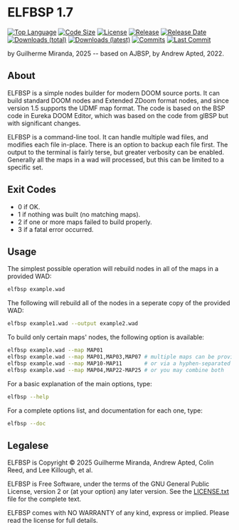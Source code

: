 
ELFBSP 1.7
==========

[![Top Language](https://img.shields.io/github/languages/top/elf-alchemist/elfbsp.svg)](https://github.com/elf-alchemist/elfbsp)
[![Code Size](https://img.shields.io/github/languages/code-size/elf-alchemist/elfbsp.svg)](https://github.com/elf-alchemist/elfbsp)
[![License](https://img.shields.io/github/license/elf-alchemist/elfbsp.svg?logo=gnu)](https://github.com/elf-alchemist/elfbsp/blob/master/LICENSE.txt)
[![Release](https://img.shields.io/github/release/elf-alchemist/elfbsp.svg)](https://github.com/elf-alchemist/elfbsp/releases/latest)
[![Release Date](https://img.shields.io/github/release-date/elf-alchemist/elfbsp.svg)](https://github.com/elf-alchemist/elfbsp/releases/latest)
[![Downloads (total)](https://img.shields.io/github/downloads/elf-alchemist/elfbsp/total)](https://github.com/elf-alchemist/elfbsp/releases/latest)
[![Downloads (latest)](https://img.shields.io/github/downloads/elf-alchemist/elfbsp/latest/total.svg)](https://github.com/elf-alchemist/elfbsp/releases/latest)
[![Commits](https://img.shields.io/github/commits-since/elf-alchemist/elfbsp/latest.svg)](https://github.com/elf-alchemist/elfbsp/commits/master)
[![Last Commit](https://img.shields.io/github/last-commit/elf-alchemist/elfbsp.svg)](https://github.com/elf-alchemist/elfbsp/commits/master)
<!--[![Build Status](https://github.com/elf-alchemist/elfbsp/actions/workflows/main.yml/badge.svg)](https://github.com/elf-alchemist/elfbsp/actions/workflows/main.yml)-->

by Guilherme Miranda, 2025 -- based on AJBSP, by Andrew Apted, 2022.

About
-----

ELFBSP is a simple nodes builder for modern DOOM source ports.
It can build standard DOOM nodes and Extended ZDoom format nodes,
and since version 1.5 supports the UDMF map format.  The code is
based on the BSP code in Eureka DOOM Editor, which was based on the
code from glBSP but with significant changes.

ELFBSP is a command-line tool.  It can handle multiple wad files,
and modifies each file in-place.  There is an option to backup each
file first.  The output to the terminal is fairly terse, but greater
verbosity can be enabled.  Generally all the maps in a wad will
processed, but this can be limited to a specific set.


Exit Codes
----------

- 0 if OK.
- 1 if nothing was built (no matching maps).
- 2 if one or more maps failed to build properly.
- 3 if a fatal error occurred.


Usage
-----

The simplest possible operation will rebuild nodes in all of the maps in a provided WAD:
```bash
elfbsp example.wad
```

The following will rebuild all of the nodes in a seperate copy of the provided WAD:
```bash
elfbsp example1.wad --output example2.wad
```

To build only certain maps' nodes, the following option is available:
```bash
elfbsp example.wad --map MAP01
elfbsp example.wad --map MAP01,MAP03,MAP07 # multiple maps can be provided via comma-separation
elfbsp example.wad --map MAP10-MAP11       # or via a hyphen-separated range
elfbsp example.wad --map MAP04,MAP22-MAP25 # or you may combine both
```

For a basic explanation of the main options, type:
```bash
elfbsp --help
```

For a complete options list, and documentation for each one, type:
```bash
elfbsp --doc
```


Legalese
--------

ELFBSP is Copyright &copy; 2025 Guilherme Miranda, Andrew Apted,
Colin Reed, and Lee Killough, et al.

ELFBSP is Free Software, under the terms of the GNU General Public
License, version 2 or (at your option) any later version.
See the [LICENSE.txt](LICENSE.txt) file for the complete text.

ELFBSP comes with NO WARRANTY of any kind, express or implied.
Please read the license for full details.
